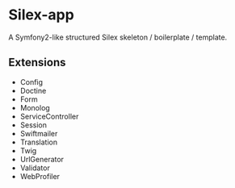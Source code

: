 # Silex-app

A Symfony2-like structured Silex skeleton / boilerplate / template.

## Extensions

 * Config
 * Doctine
 * Form
 * Monolog
 * ServiceController
 * Session
 * Swiftmailer
 * Translation
 * Twig
 * UrlGenerator
 * Validator
 * WebProfiler
